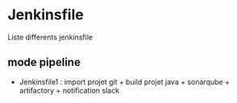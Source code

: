 # Jenkinsfile
Liste differents jenkinsfile

## mode pipeline

- Jenkinsfile1 : import projet git + build projet java + sonarqube + artifactory + notification slack
